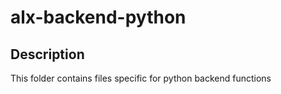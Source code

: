 # alx-backend-python

## Description 
This folder contains files specific for python backend functions 